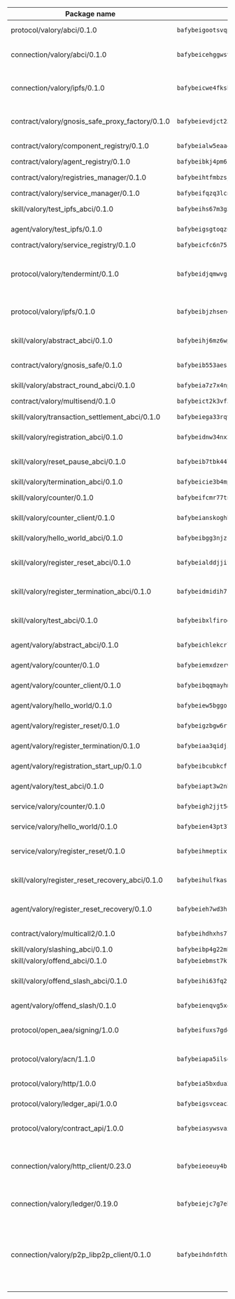 | Package name                                                  | Package hash                                                  | Description                                                                                                                |
| ------------------------------------------------------------- | ------------------------------------------------------------- | -------------------------------------------------------------------------------------------------------------------------- |
| protocol/valory/abci/0.1.0                                    | `bafybeigootsvqpk6th5xpdtzanxum3earifrrezfyhylfrit7yvqdrtgpe` | A protocol for ABCI requests and responses.                                                                                |
| connection/valory/abci/0.1.0                                  | `bafybeicehggwsv3hs6o5ifdrshdcei7czhxxcedcv6dbvsi4yfxuhik3mu` | connection to wrap communication with an ABCI server.                                                                      |
| connection/valory/ipfs/0.1.0                                  | `bafybeicwe4fksbhaqs4qycfdqbzgqtikfn3u4g5y5fucxfmriezwwf7hse` | A connection responsible for uploading and downloading files from IPFS.                                                    |
| contract/valory/gnosis_safe_proxy_factory/0.1.0               | `bafybeievdjct23qgi6tc5vgseusaap7tlqasclj4fowrtluqhc453o74hq` | Gnosis Safe proxy factory (GnosisSafeProxyFactory) contract                                                                |
| contract/valory/component_registry/0.1.0                      | `bafybeialw5eaa4v54s7i3sjsuy6d5k624quhxhziqntwq5hnz4g646sb7m` | Component registry contract                                                                                                |
| contract/valory/agent_registry/0.1.0                          | `bafybeibkj4pm6ziqh2fl3xfsjiou4ibnxlipmvmqhgvc7xwpnaddbtxzli` | Agent registry contract                                                                                                    |
| contract/valory/registries_manager/0.1.0                      | `bafybeihtfmbzsjwsz7kmujzc4bofyoxckekbdi643f762tj3fe4witgjqu` | Registries Manager contract                                                                                                |
| contract/valory/service_manager/0.1.0                         | `bafybeifqzq3lcnnck5jw5p5b7tekumkx7jf2nugqx2peljpy3nsiuizrmq` | Service Manager contract                                                                                                   |
| skill/valory/test_ipfs_abci/0.1.0                             | `bafybeihs67m3g35i3ekiqphp6zenyev5gbob2d3xkjibqx3scrd4oodhdy` | IPFS e2e testing application.                                                                                              |
| agent/valory/test_ipfs/0.1.0                                  | `bafybeigsgtoqzutvl6o7jzwdq7qv6t5te2esonyiyrahx3hsuo4ujsjeai` | Agent for testing the ABCI connection.                                                                                     |
| contract/valory/service_registry/0.1.0                        | `bafybeicfc6n75iyxwl42d7ust3lsosx5jvjv234zyfdpixx3dsjbjg6biu` | Service Registry contract                                                                                                  |
| protocol/valory/tendermint/0.1.0                              | `bafybeidjqmwvgi4rqgp65tbkhmi45fwn2odr5ecezw6q47hwitsgyw4jpa` | A protocol for communication between two AEAs to share tendermint configuration details.                                   |
| protocol/valory/ipfs/0.1.0                                    | `bafybeibjzhsengtxfofqpxy6syamplevp35obemwfp4c5lhag3v2bvgysa` | A protocol specification for IPFS requests and responses.                                                                  |
| skill/valory/abstract_abci/0.1.0                              | `bafybeihj6mz6wpamylo44b2ow4pgodfzufablksntfz7vshyx4eu6e52wi` | The abci skill provides a template of an ABCI application.                                                                 |
| contract/valory/gnosis_safe/0.1.0                             | `bafybeib553aeszr6ndmunl3kjsroatcsljqia2vjm5rao4d5lcttgdwgsy` | Gnosis Safe (GnosisSafeL2) contract                                                                                        |
| skill/valory/abstract_round_abci/0.1.0                        | `bafybeia7z7x4np7ssy2b4zyv5v5fdxss7yvdbe2sdhuubixoylvgsh3vmq` | abstract round-based ABCI application                                                                                      |
| contract/valory/multisend/0.1.0                               | `bafybeict2k3vf3c4fvzosaq5kku2ivtzsskbomrujmmoicut7eg52onnje` | MultiSend contract                                                                                                         |
| skill/valory/transaction_settlement_abci/0.1.0                | `bafybeiega33rqvedohqugodyt5pbartc2teukk6sg5sjgacbjx5w4kjerq` | ABCI application for transaction settlement.                                                                               |
| skill/valory/registration_abci/0.1.0                          | `bafybeidnw34nx2locaunoddbuwte7pdplabkwgxees66prhevp6w3kvzne` | ABCI application for common apps.                                                                                          |
| skill/valory/reset_pause_abci/0.1.0                           | `bafybeib7tbk44lpx4vxh3exvlvdgej6vidbd2sc2ypotyuxehg64twkdaq` | ABCI application for resetting and pausing app executions.                                                                 |
| skill/valory/termination_abci/0.1.0                           | `bafybeicie3b4mpiqrh6e75nqoawg2mer3s7zmchbim5gnrxfktsnxke24m` | Termination skill.                                                                                                         |
| skill/valory/counter/0.1.0                                    | `bafybeifcmr77tn3k2s4pyu5yr57xggwlbqd4rpwzcq72zk67i4hwzso6vm` | The ABCI Counter application example.                                                                                      |
| skill/valory/counter_client/0.1.0                             | `bafybeianskoghhdffn4wqquup3rtziefq6jareutugb6a5zkbvuvctgk3i` | A client for the ABCI counter application.                                                                                 |
| skill/valory/hello_world_abci/0.1.0                           | `bafybeibgg3njzcgpngrvkirzbxyklcuy532e4zyooe5vtnvobti5xhdpwa` | Hello World ABCI application.                                                                                              |
| skill/valory/register_reset_abci/0.1.0                        | `bafybeialddjjifoh4zxjsthuiiqfuiiuxo2qalokxey4jomv5q7h2zp4je` | ABCI application for dummy skill that registers and resets                                                                 |
| skill/valory/register_termination_abci/0.1.0                  | `bafybeidmidih7ktfjid2evvk6p4t7oucoo4ztjeiebcyk2sd4cytdctomq` | ABCI application for dummy skill that registers and resets                                                                 |
| skill/valory/test_abci/0.1.0                                  | `bafybeibxlfiroewpwugvjkmcd2p3x4xk4r45osg3zomigwwzb4tpj7mrxe` | ABCI application for testing the ABCI connection.                                                                          |
| agent/valory/abstract_abci/0.1.0                              | `bafybeichlekcrl36ebqiwn7nopyg325qd3f7jegm2mqg76p2cbhnogr77e` | The abstract ABCI AEA - for testing purposes only.                                                                         |
| agent/valory/counter/0.1.0                                    | `bafybeiemxdzerwwn7dcbwb5qwwxv5gg5gnj5hwoaou42cypi6rnef6cgu4` | The ABCI Counter example as an AEA                                                                                         |
| agent/valory/counter_client/0.1.0                             | `bafybeibqqmayhmjt76cubbp4ezzkocmhqrliitjj3cph3nryrnt72odx5i` | The ABCI Counter example as an AEA                                                                                         |
| agent/valory/hello_world/0.1.0                                | `bafybeiew5bggorxhde75tvdgk4vehgodyjpeh6h4mwen73nkontlo4b4iy` | Hello World ABCI example.                                                                                                  |
| agent/valory/register_reset/0.1.0                             | `bafybeigzbgw6rfwni5vsfcb5gcdjszd5mnzdsc3qynna7ncn7nqwif22qm` | Register reset to replicate Tendermint issue.                                                                              |
| agent/valory/register_termination/0.1.0                       | `bafybeiaa3qidjizbrzghdfmltzub57lcth4ryuluvza7mu5kbvrnyjwp2q` | Register terminate to test the termination feature.                                                                        |
| agent/valory/registration_start_up/0.1.0                      | `bafybeibcubkcfrviqyaotj2svle45oqto64xaomzwl5hedwlaqpqgqacd4` | Registration start-up ABCI example.                                                                                        |
| agent/valory/test_abci/0.1.0                                  | `bafybeiapt3w2nhm34v4tidr6namntsdustrshjxwjxenqxsd4cyqszunui` | Agent for testing the ABCI connection.                                                                                     |
| service/valory/counter/0.1.0                                  | `bafybeigh2jjt5gxgqn4pryglm7y7fhqv273w2o7jvhiwbykc47hr2nfxkm` | A set of agents incrementing a counter                                                                                     |
| service/valory/hello_world/0.1.0                              | `bafybeien43pt37vrxmow4efqkitgisyywei6ajrqmxep7vt3d3zxckrtrq` | A simple demonstration of a simple ABCI application                                                                        |
| service/valory/register_reset/0.1.0                           | `bafybeihmeptixf7jenj4vcnjpgk3s2rflf5bk2ph7srmdyjwa2c43gqvb4` | Test and debug tendermint reset mechanism.                                                                                 |
| skill/valory/register_reset_recovery_abci/0.1.0               | `bafybeihulfkasserwkxc25jfqjtalzr6bs3ampxldgfwy4uog2ftysypg4` | ABCI application for dummy skill that registers and resets                                                                 |
| agent/valory/register_reset_recovery/0.1.0                    | `bafybeieh7wd3hrnpnqtpaa4fozbof5utpou6prafvy2stw3rrzhgwdiife` | Agent to showcase hard reset as a recovery mechanism.                                                                      |
| contract/valory/multicall2/0.1.0                              | `bafybeihdhxhs7lf5uy4fi7g3s3q2ge34q575pydbh7ccbcd4ebggsakpgy` | The MakerDAO multicall2 contract.                                                                                          |
| skill/valory/slashing_abci/0.1.0                              | `bafybeibp4g22mbp3fg3dj555tpdzbmkmvdspgw4rfljn7tomykpoql4zgu` | Slashing skill.                                                                                                            |
| skill/valory/offend_abci/0.1.0                                | `bafybeiebmst7kfpkqmpjaamouzzm7fh62mixh675na5rsasicx4xbifpgm` | Offend ABCI application.                                                                                                   |
| skill/valory/offend_slash_abci/0.1.0                          | `bafybeihi63fq2rvzfu5ecbumyxfryai6imsysvuhu7yhjdpykk4hvguz6e` | ABCI application used in order to test the slashing abci                                                                   |
| agent/valory/offend_slash/0.1.0                               | `bafybeienqvg5x4hpolvvrbhpekyryq5i42adg3j4557dzp4aswgzh72ram` | Offend and slash to test the slashing feature.                                                                             |
| protocol/open_aea/signing/1.0.0                               | `bafybeifuxs7gdg2okbn7uofymenjlmnih2wxwkym44lsgwmklgwuckxm2m` | A protocol for communication between skills and decision maker.                                                            |
| protocol/valory/acn/1.1.0                                     | `bafybeiapa5ilsobggnspoqhspftwolrx52udrwmaxdxgrk26heuvl4oooa` | The protocol used for envelope delivery on the ACN.                                                                        |
| protocol/valory/http/1.0.0                                    | `bafybeia5bxdua2i6chw6pg47bvoljzcpuqxzy4rdrorbdmcbnwmnfdobtu` | A protocol for HTTP requests and responses.                                                                                |
| protocol/valory/ledger_api/1.0.0                              | `bafybeigsvceac33asd6ecbqev34meyyjwu3rangenv6xp5rkxyz4krvcby` | A protocol for ledger APIs requests and responses.                                                                         |
| protocol/valory/contract_api/1.0.0                            | `bafybeiasywsvax45qmugus5kxogejj66c5taen27h4voriodz7rgushtqa` | A protocol for contract APIs requests and responses.                                                                       |
| connection/valory/http_client/0.23.0                          | `bafybeieoeuy4brzimtnubmokwirhrx27ezls6cdnl5qik4rkykfle3nn2y` | The HTTP_client connection that wraps a web-based client connecting to a RESTful API specification.                        |
| connection/valory/ledger/0.19.0                               | `bafybeiejc7g7ebv3cleiqb4f4h4pspcu6vtr54332szwlqiabfs3sfdh44` | A connection to interact with any ledger API and contract API.                                                             |
| connection/valory/p2p_libp2p_client/0.1.0                     | `bafybeihdnfdth3qgltefgrem7xyi4b3ejzaz67xglm2hbma2rfvpl2annq` | The libp2p client connection implements a tcp connection to a running libp2p node as a traffic delegate to send/receive envelopes to/from agents in the DHT. |
